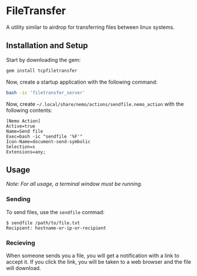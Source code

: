 # FileTransfer
A utility similar to airdrop for transferring files between linux systems.

## Installation and Setup
Start by downloading the gem:
```sh
gem install tcpfiletransfer
```

Now, create a startup application with the following command:
```sh
bash -ic 'filetransfer_server'
```

Now, create `~/.local/share/nemo/actions/sendfile.nemo_action` with the following contents:
```
[Nemo Action]
Active=true
Name=Send file
Exec=bash -ic "sendfile '%F'"
Icon-Name=document-send-symbolic
Selection=s
Extensions=any;
```

## Usage
*Note: For all usage, a terminal window must be running.*
### Sending
To send files, use the `sendfile` commad:
```
$ sendfile /path/to/file.txt
Recipient: hostname-or-ip-or-recipient
```
### Recieving
When someone sends you a file, you will get a notification with a link to
accept it. If you click the link, you will be taken to a web browser and
the file will download.
